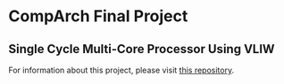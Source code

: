 # CompArch Final Project
## Single Cycle Multi-Core Processor Using VLIW
For information about this project, please visit [this repository](https://github.com/Daniel6/CompArchFA15/tree/master/FinalProject "VLIW Processor Repo").
